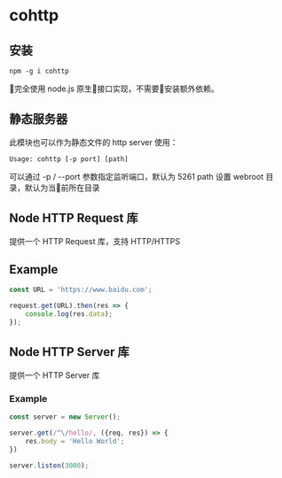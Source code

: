 # cohttp

## 安装

~~~
npm -g i cohttp
~~~

完全使用 node.js 原生接口实现，不需要安装额外依赖。

## 静态服务器

此模块也可以作为静态文件的 http server 使用：

~~~
Usage: cohttp [-p port] [path]
~~~

可以通过 -p / --port 参数指定监听端口，默认为 5261
path 设置 webroot 目录，默认为当前所在目录

## Node HTTP Request 库

提供一个 HTTP Request 库，支持 HTTP/HTTPS

## Example

~~~javascript
const URL = 'https://www.baidu.com';

request.get(URL).then(res => {
    console.log(res.data);
});
~~~

## Node HTTP Server 库

提供一个 HTTP Server 库

### Example

~~~javascript
const server = new Server();

server.get(/^\/hello/, ({req, res}) => {
    res.body = 'Hello World';
})

server.listen(3000);
~~~
